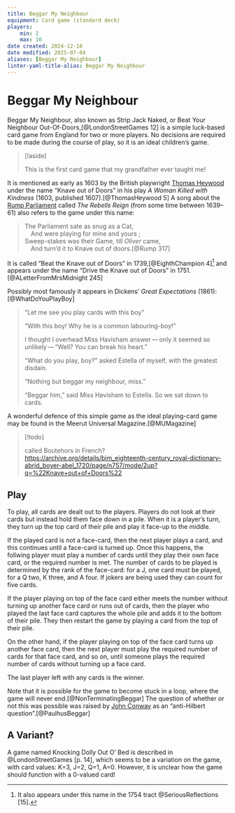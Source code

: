 ```yaml
---
title: Beggar My Neighbour
equipment: Card game (standard deck)
players:
    min: 2
    max: 10
date created: 2024-12-18
date modified: 2025-07-04
aliases: [Beggar My Neighbour]
linter-yaml-title-alias: Beggar My Neighbour
---
```


# Beggar My Neighbour

<span class="aka">Beggar My Neighbour</span>, also known as <span class="aka">Strip Jack Naked</span>, or <span class="aka">Beat Your Neighbour Out-Of-Doors</span>,[@LondonStreetGames 12] is a simple luck-based card game from England for two or more players. No decisions are required to be made during the course of play, so it is an ideal children’s game.

> [!aside]
>
> This is the first card game that my grandfather ever taught me!

It is mentioned as early as 1603 by the British playwright [Thomas Heywood](https://en.wikipedia.org/wiki/Thomas_Heywood) under the name “<span class="aka">Knave out of Doors</span>” in his play <cite>A Woman Killed with Kindness</cite> (1603, published 1607).[@ThomasHeywood 5] A song about the [Rump Parliament](https://en.wikipedia.org/wiki/Rump_Parliament) called <cite>The Rebells Reign</cite> (from some time between 1639–61) also refers to the game under this name:

> The Parliament sate as snug as a Cat,\
> &emsp;And were playing for mine and yours ;\
> Sweep-stakes was their Game, till _Oliver_ came,\
> &emsp;And turn’d it to Knave out of doors.[@Rump 317]

It is called “<span class="aka">Beat the Knave out of Doors</span>” in 1739,[@EighthChampion 4][^serious] and appears under the name “<span class="aka">Drive the Knave out of Doors</span>” in 1751.[@ALetterFromMrsMidnight 245]

Possibly most famously it appears in Dickens’ <cite>Great Expectations</cite> (1861):[@WhatDoYouPlayBoy]

> “Let me see you play cards with this boy”
> 
> “With this boy! Why he is a common labouring-boy!”
> 
> I thought I overhead Miss Havisham answer — only it seemed so unlikely — “Well? You can break his heart.”
> 
> “What do you play, boy?” asked Estella of myself, with the greatest disdain.
> 
> “Nothing but beggar my neighbour, miss.”
> 
> “Beggar him,” said Miss Havisham to Estella. So we sat down to cards.

[^serious]: It also appears under this name in the 1754 tract @SeriousReflections [15].

A wonderful defence of this simple game as the ideal playing-card game may be found in the Meerut Universal Magazine.[@MUMagazine]


> [!todo]
>
> called Boutehors in French? https://archive.org/details/bim_eighteenth-century_royal-dictionary-abrid_boyer-abel_1720/page/n757/mode/2up?q=%22Knave+out+of+Doors%22

## Play

To play, all cards are dealt out to the players. Players do not look at their cards but instead hold them face down in a pile. When it is a player’s turn, they turn up the top card of their pile and play it face-up to the middle.

If the played card is not a face-card, then the next player plays a card, and this continues until a face-card is turned up. Once this happens, the follwing player must play a number of cards until they play their own face card, or the required number is met. The number of cards to be played is determined by the rank of the face-card: for a <Cards>J</Cards>, one card must be played, for a <Cards>Q</Cards> two, <Cards>K</Cards> three, and <Cards>A</Cards> four. If jokers are being used they can count for five cards.

If the player playing on top of the face card either meets the number without turning up another face card or runs out of cards, then the player who played the last face card captures the whole pile and adds it to the bottom of their pile. They then restart the game by playing a card from the top of their pile.

On the other hand, if the player playing on top of the face card turns up another face card, then the next player must play the required number of cards for that face card, and so on, until someone plays the required number of cards without turning up a face card.

The last player left with any cards is the winner.

Note that it is possible for the game to become stuck in a loop, where the game will never end.[@NonTerminatingBeggar] The question of whether or not this was possible was raised by [John Conway](https://en.wikipedia.org/wiki/John_Horton_Conway) as an “anti-Hilbert question”.[@PaulhusBeggar]
## A Variant?

A game named <span class="aka">Knocking Dolly Out O’ Bed</span> is described in @LondonStreetGames [p. 14], which seems to be a variation on the game, with card values: <Cards>K</Cards>=3, <Cards>J</Cards>=2, <Cards>Q</Cards>=1, <Cards>A</Cards>=0. However, it is unclear how the game should function with a 0-valued card!